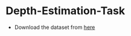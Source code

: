# Depth-Estimation-Task

- Download the dataset from [here](https://www.kaggle.com/datasets/soumikrakshit/nyu-depth-v2)